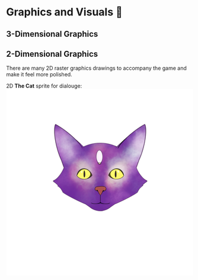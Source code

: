 # Graphics and Visuals  :art:


## 3-Dimensional Graphics



## 2-Dimensional Graphics
There are many 2D raster graphics drawings to accompany the game and make it feel more polished.

2D **The Cat** sprite for dialouge:
![Cat Sprite](media/SpaceCat.png)
